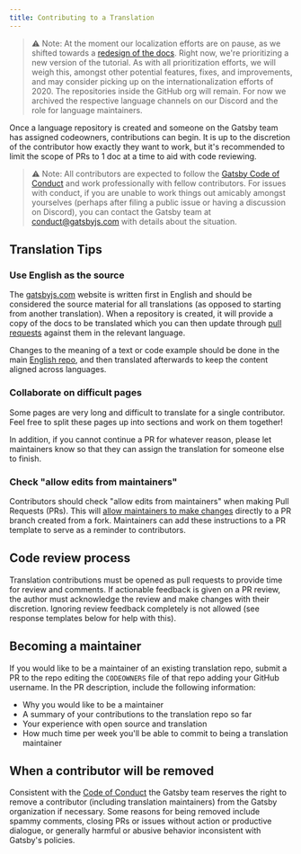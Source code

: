 ```yaml
---
title: Contributing to a Translation
---
```


> ⚠️ Note: At the moment our localization efforts are on pause, as we shifted towards a [redesign of the docs](https://www.gatsbyjs.com/blog/announcing-new-gatsby-docs-site/). Right now, we're prioritizing a new version of the tutorial. As with all prioritization efforts, we will weigh this, amongst other potential features, fixes, and improvements, and may consider picking up on the internationalization efforts of 2020. The repositories inside the GitHub org will remain. For now we archived the respective language channels on our Discord and the role for language maintainers.

Once a language repository is created and someone on the Gatsby team has assigned codeowners, contributions can begin. It is up to the discretion of the contributor how exactly they want to work, but it's recommended to limit the scope of PRs to 1 doc at a time to aid with code reviewing.

> ⚠️ Note: All contributors are expected to follow the [Gatsby Code of Conduct](/contributing/code-of-conduct/) and work professionally with fellow contributors. For issues with conduct, if you are unable to work things out amicably amongst yourselves (perhaps after filing a public issue or having a discussion on Discord), you can contact the Gatsby team at [conduct@gatsbyjs.com](mailto:conduct@gatsbyjs.com) with details about the situation.

## Translation Tips

### Use English as the source

The [gatsbyjs.com](https://www.gatsbyjs.com) website is written first in English and should be considered the source material for all translations (as opposed to starting from another translation). When a repository is created, it will provide a copy of the docs to be translated which you can then update through [pull requests](/contributing/how-to-open-a-pull-request/) against them in the relevant language.

Changes to the meaning of a text or code example should be done in the main [English repo](https://github.com/gatsbyjs/gatsby/), and then translated afterwards to keep the content aligned across languages.

### Collaborate on difficult pages

Some pages are very long and difficult to translate for a single contributor. Feel free to split these pages up into sections and work on them together!

In addition, if you cannot continue a PR for whatever reason, please let maintainers know so that they can assign the translation for someone else to finish.

### Check "allow edits from maintainers"

Contributors should check "allow edits from maintainers" when making Pull Requests (PRs). This will [allow maintainers to make changes](https://help.github.com/en/github/collaborating-with-issues-and-pull-requests/allowing-changes-to-a-pull-request-branch-created-from-a-fork) directly to a PR branch created from a fork. Maintainers can add these instructions to a PR template to serve as a reminder to contributors.

## Code review process

Translation contributions must be opened as pull requests to provide time for review and comments. If actionable feedback is given on a PR review, the author must acknowledge the review and make changes with their discretion. Ignoring review feedback completely is not allowed (see response templates below for help with this).

## Becoming a maintainer

If you would like to be a maintainer of an existing translation repo, submit a PR to the repo editing the `CODEOWNERS` file of that repo adding your GitHub username. In the PR description, include the following information:

- Why you would like to be a maintainer
- A summary of your contributions to the translation repo so far
- Your experience with open source and translation
- How much time per week you'll be able to commit to being a translation maintainer

## When a contributor will be removed

Consistent with the [Code of Conduct](/contributing/code-of-conduct/) the Gatsby team reserves the right to remove a contributor (including translation maintainers) from the Gatsby organization if necessary. Some reasons for being removed include spammy comments, closing PRs or issues without action or productive dialogue, or generally harmful or abusive behavior inconsistent with Gatsby's policies.
